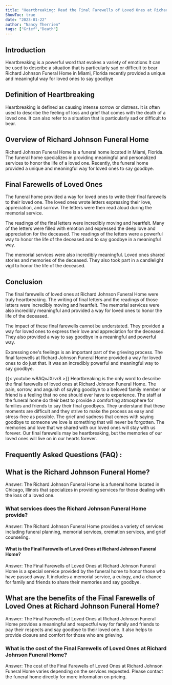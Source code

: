 ```yaml
---
title: "Heartbreaking: Read the Final Farewells of Loved Ones at Richard Johnson Funeral Home"
ShowToc: true 
date: "2023-01-22"
author: "Nancy Therrien" 
tags: ["Grief","Death"]
---
```

## Introduction 

Heartbreaking is a powerful word that evokes a variety of emotions It can be used to describe a situation that is particularly sad or difficult to bear Richard Johnson Funeral Home in Miami, Florida recently provided a unique and meaningful way for loved ones to say goodbye

## Definition of Heartbreaking

Heartbreaking is defined as causing intense sorrow or distress. It is often used to describe the feeling of loss and grief that comes with the death of a loved one. It can also refer to a situation that is particularly sad or difficult to bear. 

## Overview of Richard Johnson Funeral Home

Richard Johnson Funeral Home is a funeral home located in Miami, Florida. The funeral home specializes in providing meaningful and personalized services to honor the life of a loved one. Recently, the funeral home provided a unique and meaningful way for loved ones to say goodbye. 

## Final Farewells of Loved Ones

The funeral home provided a way for loved ones to write their final farewells to their loved one. The loved ones wrote letters expressing their love, appreciation, and sorrow. The letters were then read aloud during the memorial service. 

The readings of the final letters were incredibly moving and heartfelt. Many of the letters were filled with emotion and expressed the deep love and appreciation for the deceased. The readings of the letters were a powerful way to honor the life of the deceased and to say goodbye in a meaningful way. 

The memorial services were also incredibly meaningful. Loved ones shared stories and memories of the deceased. They also took part in a candlelight vigil to honor the life of the deceased. 

## Conclusion 

The final farewells of loved ones at Richard Johnson Funeral Home were truly heartbreaking. The writing of final letters and the readings of those letters were incredibly moving and heartfelt. The memorial services were also incredibly meaningful and provided a way for loved ones to honor the life of the deceased. 

The impact of these final farewells cannot be understated. They provided a way for loved ones to express their love and appreciation for the deceased. They also provided a way to say goodbye in a meaningful and powerful way. 

Expressing one's feelings is an important part of the grieving process. The final farewells at Richard Johnson Funeral Home provided a way for loved ones to do just that. It was an incredibly powerful and meaningful way to say goodbye.

{{< youtube w8AQvJXrvr8 >}} 
Heartbreaking is the only word to describe the final farewells of loved ones at Richard Johnson Funeral Home. The pain, sorrow, and anguish of saying goodbye to a beloved family member or friend is a feeling that no one should ever have to experience. The staff at the funeral home do their best to provide a comforting atmosphere for families and friends to say their final goodbyes. They understand that these moments are difficult and they strive to make the process as easy and stress-free as possible. The grief and sadness that comes with saying goodbye to someone we love is something that will never be forgotten. The memories and love that we shared with our loved ones will stay with us forever. Our final farewells may be heartbreaking, but the memories of our loved ones will live on in our hearts forever.

## Frequently Asked Questions (FAQ) :
<h2>What is the Richard Johnson Funeral Home?</h2>

Answer: The Richard Johnson Funeral Home is a funeral home located in Chicago, Illinois that specializes in providing services for those dealing with the loss of a loved one. 

<h3>What services does the Richard Johnson Funeral Home provide?</h3>

Answer: The Richard Johnson Funeral Home provides a variety of services including funeral planning, memorial services, cremation services, and grief counseling. 

<h4>What is the Final Farewells of Loved Ones at Richard Johnson Funeral Home?</h4>

Answer: The Final Farewells of Loved Ones at Richard Johnson Funeral Home is a special service provided by the funeral home to honor those who have passed away. It includes a memorial service, a eulogy, and a chance for family and friends to share their memories and say goodbye. 

<h2>What are the benefits of the Final Farewells of Loved Ones at Richard Johnson Funeral Home?</h2>

Answer: The Final Farewells of Loved Ones at Richard Johnson Funeral Home provides a meaningful and respectful way for family and friends to pay their respects and say goodbye to their loved one. It also helps to provide closure and comfort for those who are grieving. 

<h3>What is the cost of the Final Farewells of Loved Ones at Richard Johnson Funeral Home?</h3>

Answer: The cost of the Final Farewells of Loved Ones at Richard Johnson Funeral Home varies depending on the services requested. Please contact the funeral home directly for more information on pricing.



